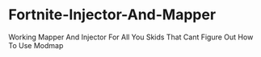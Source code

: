 # Fortnite-Injector-And-Mapper
Working Mapper And Injector For All You Skids That Cant Figure Out How To Use Modmap
